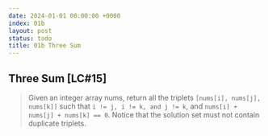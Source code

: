```yaml
---
date: 2024-01-01 00:00:00 +0000
index: 01b
layout: post
status: todo
title: 01b Three Sum
---
```


## Three Sum [LC#15]
> Given an integer array nums, return all the triplets `[nums[i], nums[j], nums[k]]` such that `i != j, i != k, and j != k`, and `nums[i] + nums[j] + nums[k] == 0`. Notice that the solution set must not contain duplicate triplets.

